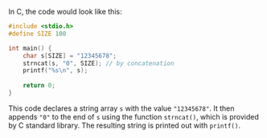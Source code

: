  In C, the code would look like this:

```c
#include <stdio.h>
#define SIZE 100

int main() {
    char s[SIZE] = "12345678";
    strncat(s, "0", SIZE); // by concatenation
    printf("%s\n", s);
    
    return 0;
}
```
This code declares a string array `s` with the value `"12345678"`. It then appends `"0"` to the end of `s` using the function `strncat()`, which is provided by C standard library. The resulting string is printed out with `printf()`.
